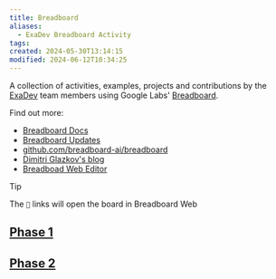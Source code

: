 ```yaml
---
title: Breadboard
aliases:
  - ExaDev Breadboard Activity
tags:
created: 2024-05-30T13:14:15
modified: 2024-06-12T10:34:25
---
```


A collection of activities, examples, projects and contributions by the [ExaDev](https://exadev.io/) team members using Google Labs' [Breadboard](https://breadboard-ai.github.io/breadboard/).

Find out more:

- [Breadboard Docs](https://breadboard-ai.github.io/breadboard/docs/)
- [Breadboard Updates](https://breadboard-ai.github.io/breadboard/updates/)
- [github.com/breadboard-ai/breadboard](https://github.com/breadboard-ai/breadboard)
- [Dimitri Glazkov's blog](https://glazkov.com/category/breadboard/)
- [Breadboad Web Editor](https://breadboard-ai.web.app/)

> [!TIP]
> The `🔗` links will open the board in Breadboard Web

## [Phase 1](projects/Breadboard/Phase%201/index.md)

## [Phase 2](projects/Breadboard/Phase%202/index.md)
